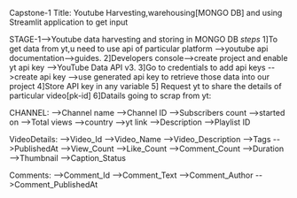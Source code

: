 Capstone-1
Title: Youtube Harvesting,warehousing[MONGO DB] and using Streamlit application to get input 

STAGE-1-->Youtube data harvesting and storing in MONGO DB
*steps*
1]To get data from yt,u need to use api of particular platform -->youtube api documentation-->guides.
2]Developers console-->create project and enable yt api key -->YouTube Data API v3.
3]Go to credentials to add api keys -->create api key
-->use generated api key to retrieve those data into our project
4]Store API key in any variable
5] Request yt to share the details of particular video[pk-id]
6]Datails going to scrap from yt:

CHANNEL:
-->Channel name
-->Channel ID
-->Subscribers count
-->started on 
-->Total views
-->country
-->yt link
-->Description
-->Playlist ID

VideoDetails:
-->Video_Id
-->Video_Name
-->Video_Description
-->Tags
-->PublishedAt
-->View_Count
-->Like_Count
-->Comment_Count
-->Duration
-->Thumbnail
-->Caption_Status

Comments:
-->Comment_Id
-->Comment_Text
-->Comment_Author
-->Comment_PublishedAt


       



